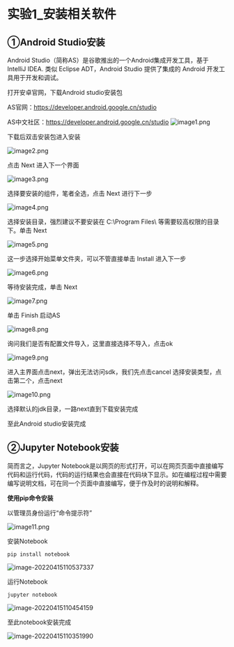 # 实验1_安装相关软件

## ①Android Studio安装

Android Studio（简称AS）是谷歌推出的一个Android集成开发工具，基于IntelliJ IDEA. 类似 Eclipse ADT，Android Studio 提供了集成的 Android 开发工具用于开发和调试。

打开安卓官网，下载Android studio安装包

AS官网：https://developer.android.google.cn/studio

AS中文社区：https://developer.android.google.cn/studio
![image1.png](./image/1.png)

下载后双击安装包进入安装

![image2.png](./image/2.png)

点击 Next 进入下一个界面

![image3.png](./image/3.png)

选择要安装的组件，笔者全选，点击 Next 进行下一步

![image4.png](./image/4.png)

选择安装目录，强烈建议不要安装在 C:\Program Files\ 等需要较高权限的目录下。单击 Next

![image5.png](./image/5.png)

这一步选择开始菜单文件夹，可以不管直接单击 Install 进入下一步

![image6.png](./image/6.png)

等待安装完成，单击 Next

![image7.png](./image/7.png)

单击 Finish 启动AS

![image8.png](./image/8.png)

询问我们是否有配置文件导入，这里直接选择不导入，点击ok

![image9.png](./image/9.png)

进入主界面点击next，弹出无法访问sdk，我们先点击cancel
选择安装类型，点击第二个，点击next

![image10.png](./image/10.png)

选择默认的jdk目录，一路next直到下载安装完成

至此Android studio安装完成

## ②Jupyter Notebook安装

简而言之，Jupyter Notebook是以网页的形式打开，可以在网页页面中直接编写代码和运行代码，代码的运行结果也会直接在代码块下显示。如在编程过程中需要编写说明文档，可在同一个页面中直接编写，便于作及时的说明和解释。

**使用pip命令安装**

以管理员身份运行“命令提示符”

![image11.png](./image/11.png)

安装Notebook
```
pip install notebook
```

![image-20220415110537337](image/image-20220415110537337.png)

运行Notebook

```
jupyter notebook
```

![image-20220415110454159](image/image-20220415110454159.png)

至此notebook安装完成

![image-20220415110351990](image/image-20220415110351990.png)
